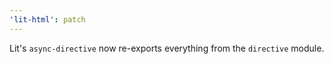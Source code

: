 ```yaml
---
'lit-html': patch
---
```


Lit's `async-directive` now re-exports everything from the `directive` module.
